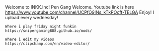 Welcome to INKK.Inc!
Pen Gang Welcome.
    Youtube link is here 
    https://www.youtube.com/channel/UCPfO9INs_kTkPOcff-TELGA
   Enjoy!
   I upload every wednesday!
   
   
   
   
   
    Where i play friday night funkin
    https://snipergaming888.github.io/mods/
    
    Where i edit my videos
    https://clipchamp.com/en/video-editor/
    
    

